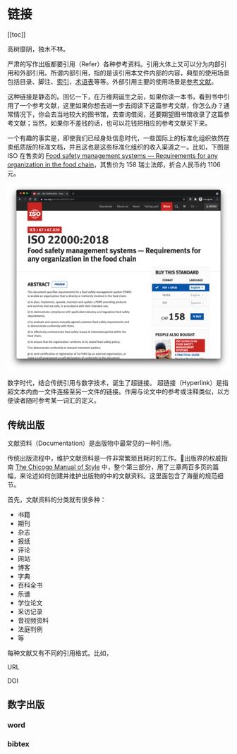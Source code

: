 # 链接

[[toc]]

高树靡阴，独木不林。

严肃的写作出版都要引用（Refer）各种参考资料。引用大体上又可以分为内部引用和外部引用。所谓内部引用，指的是该引用本文件内部的内容，典型的使用场景包括目录、脚注、[索引](https://en.wikipedia.org/wiki/Index_(publishing))，[术语表](https://en.wikipedia.org/wiki/Glossary)等等。外部引用主要的使用场景是[参考文献](https://en.wikipedia.org/wiki/Bibliography)。

这种链接是静态的。回忆一下，在万维网诞生之前，如果你读一本书，看到书中引用了一个参考文献，这里如果你想去进一步去阅读下这篇参考文献，你怎么办？通常情况下，你会去当地较大的图书馆，去查询借阅，还要期望图书馆收录了这篇参考文献；当然，如果你不差钱的话，也可以花钱把相应的参考文献买下来。

一个有趣的事实是，即使我们已经身处信息时代，一些国际上的标准化组织依然在卖纸质版的标准文档，并且这也是这些标准化组织的收入渠道之一。比如，下图是 ISO 在售卖的 [Food safety management systems — Requirements for any organization in the food chain](https://www.iso.org/standard/65464.html)，其售价为 158 瑞士法郎，折合人民币约 1106 元。

<p style="text-align: center">
<img src="./asset/images/iso-is-selling-standards-paper.png" alt="ISO is selling standards paper"/>
</p>

数字时代，结合传统引用与数字技术，诞生了超链接。
超链接（Hyperlink）是指超文本内由一文件连接至另一文件的链接。作用与论文中的参考或注释类似，以方便读者随时参考某一词汇的定义。

## 传统出版

文献资料（Documentation）是出版物中最常见的一种引用。

传统出版流程中，维护文献资料是一件非常繁琐且耗时的工作。出版界的权威指南 [The Chicogo Manual of Style](https://www.chicagomanualofstyle.org/home.html) 中，整个第三部分，用了三章两百多页的篇幅，来论述如何创建并维护出版物的中的文献资料。这里面包含了海量的规范细节。

首先，文献资料的分类就有很多种：
- 书籍
- 期刊
- 杂志
- 报纸
- 评论
- 网站
- 博客
- 字典
- 百科全书
- 乐谱
- 学位论文
- 采访记录
- 音视频资料
- 法庭判例
- 等

每种文献又有不同的引用格式。比如，

URL

DOI


## 数字出版

### word

### bibtex
